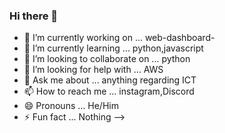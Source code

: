 ### Hi there 👋
- 🔭 I’m currently working on ... web-dashboard-
- 🌱 I’m currently learning ... python,javascript
- 👯 I’m looking to collaborate on ... python
- 🤔 I’m looking for help with ... AWS
- 💬 Ask me about ... anything regarding ICT
- 📫 How to reach me ... instagram,Discord
- 😄 Pronouns ... He/Him
- ⚡ Fun fact ... Nothing
-->

